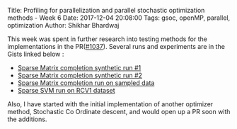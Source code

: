 Title: Profiling for parallelization and parallel stochastic optimization methods - Week 6
Date: 2017-12-04 20:08:00
Tags: gsoc, openMP, parallel, optimization
Author: Shikhar Bhardwaj

This week was spent in further research into testing methods for the implementations in 
the PR([#1037](https://github.com/mlpack/mlpack/pull/1037)). Several runs and experiments are
in the Gists linked below : 

 * [Sparse Matrix completion synthetic run #1](https://gist.github.com/shikharbhardwaj/27685f5cbb5d3a465993405b8be3fc6e)
 * [Sparse Matrix completion synthetic run #2](https://gist.github.com/shikharbhardwaj/e487fff3f8d6d67a8a02c724991797ac)
 * [Sparse Matrix completion run on sampled data](https://gist.github.com/shikharbhardwaj/91fe7e5984f32ccd95b78c99c9fcbf20)
 * [Sparse SVM run on RCV1 dataset](https://gist.github.com/shikharbhardwaj/080c7a1503f19e1073926365a9729b9b)

Also, I have started with the initial implementation of another optimizer method, Stochastic 
Co Ordinate descent, and would open up a PR soon with the additions.

